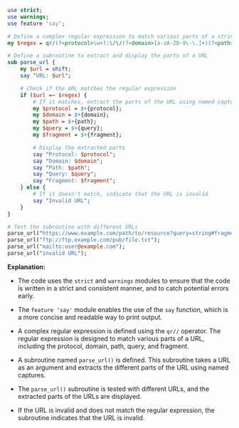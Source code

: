```perl
use strict;
use warnings;
use feature 'say';

# Define a complex regular expression to match various parts of a string
my $regex = qr/(?<protocol>\w+):\/\/(?<domain>[a-zA-Z0-9\-\.]+)(?<path>\/[a-zA-Z0-9\-\._~%\/]+)(?<query>\?[a-zA-Z0-9\-_.~%\/=&]+)?(?<fragment>\#[a-zA-Z0-9\-\._~%\/]+)?/;

# Define a subroutine to extract and display the parts of a URL
sub parse_url {
    my $url = shift;
    say "URL: $url";

    # Check if the URL matches the regular expression
    if ($url =~ $regex) {
        # If it matches, extract the parts of the URL using named captures
        my $protocol = $+{protocol};
        my $domain = $+{domain};
        my $path = $+{path};
        my $query = $+{query};
        my $fragment = $+{fragment};

        # Display the extracted parts
        say "Protocol: $protocol";
        say "Domain: $domain";
        say "Path: $path";
        say "Query: $query";
        say "Fragment: $fragment";
    } else {
        # If it doesn't match, indicate that the URL is invalid
        say "Invalid URL";
    }
}

# Test the subroutine with different URLs
parse_url("https://www.example.com/path/to/resource?query=string#fragment");
parse_url("ftp://ftp.example.com/pub/file.txt");
parse_url("mailto:user@example.com");
parse_url("invalid URL");

```

**Explanation:**

* The code uses the `strict` and `warnings` modules to ensure that the code is written in a strict and consistent manner, and to catch potential errors early.

* The `feature 'say'` module enables the use of the `say` function, which is a more concise and readable way to print output.

* A complex regular expression is defined using the `qr//` operator. The regular expression is designed to match various parts of a URL, including the protocol, domain, path, query, and fragment.

* A subroutine named `parse_url()` is defined. This subroutine takes a URL as an argument and extracts the different parts of the URL using named captures.

* The `parse_url()` subroutine is tested with different URLs, and the extracted parts of the URLs are displayed.

* If the URL is invalid and does not match the regular expression, the subroutine indicates that the URL is invalid.
